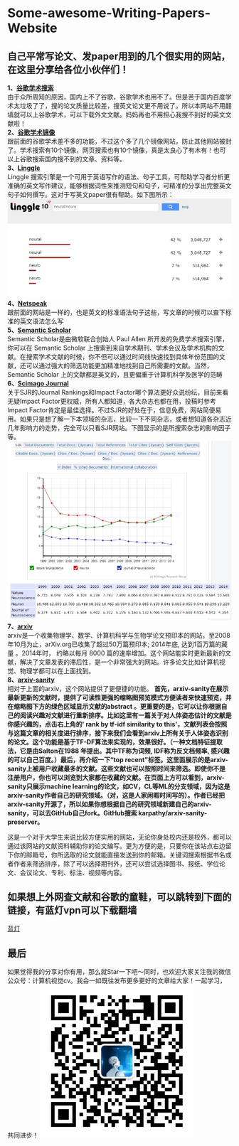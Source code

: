 # Some-awesome-Writing-Papers-Website
## 自己平常写论文、发paper用到的几个很实用的网站，在这里分享给各位小伙伴们！
**1、[谷歌学术搜索](https://scholar.glgoo.org/?utm_source=wechat_session&utm_medium=social&utm_oi=675276281281646592&from=singlemessage)**\
由于众所周知的原因，国内上不了谷歌，谷歌学术也用不了。但是苦于国内百度学术太垃圾了了，搜的论文质量比较差，搜英文论文更不用说了。所以本网站不用翻墙就可以上谷歌学术，可以下载外文文献。妈妈再也不用担心我搜不到好的英文文献啦！\
**2、[谷歌学术镜像](http://ac.scmor.com/?utm_source=wechat_session&utm_medium=social&utm_oi=675276281281646592&from=singlemessage)**\
跟前面的谷歌学术差不多的功能，不过这个多了几个镜像网站，防止其他网站被封了。学术搜索有10个镜像，网页搜索也有10个镜像，真是太良心了有木有！也可以上谷歌搜索国内搜不到的文章、资料等。\
**3、[Linggle](https://linggle.com)**\
Linggle 搜索引擎是一个可用于英语写作的语法、句子工具，可帮助学习者分析更准确的英文写作建议，能够根据词性来推测短句和句子，可精准的分享出完整英文句子如何撰写。这对于写英文paper很有帮助。如下图所示：\
![](https://github.com/xwr96/Beautiful-Writing-Papers-Website/blob/master/image/2.jpg)\
**4、[Netspeak](https://netspeak.org)**\
跟前面的网站是一样的，也是英文的标准语法句子这些，写文章的时候可以查下标准的英文语法怎么写\
**5、[Semantic Scholar](https://www.semanticscholar.org)**\
Semantic Scholar是由微软联合创始人 Paul Allen 所开发的免费学术搜索引擎，你可以在 Semantic Scholar 上搜索到来自学术期刊、学术会议及学术机构的文献。在搜索学术文献的时候，你不但可以通过时间线快速找到具体年份范围的文献，还可以通过强大的筛选功能更加精准地找到自己所需要的文献。当然，Semantic Scholar 上的文献都是英文的，且更偏重于计算机科学及医学的范畴\
**6、[Scimago Journal](https://www.scimagojr.com/index.php)**\
关于SJR的Journal Rankings和Impact Factor哪个算法更好众说纷纭，目前来看无疑Impact Factor更权威，所有人都知道，各大杂志也都在用，投稿时参考Impact Factor肯定是最佳选择。不过SJR的好处在于，信息免费，网站简便易用。如果只是想了解一下本领域的杂志，比较一下不同杂志，或者想知道各杂志近几年影响力的走势，完全可以只看SJR网站。下图显示的是所搜索杂志的影响因子等。\
![](https://github.com/xwr96/Beautiful-Writing-Papers-Website/blob/master/image/1.jpg)\
**7、[arxiv](https://arxiv.org/)**\
arxiv是一个收集物理学、数学、计算机科学与生物学论文预印本的网站。至2008年10月为止，arXiv.org已收集了超过50万篇预印本; 2014年底, 达到1百万篇的藏量 。2014年时， 约略以每月 8000 篇的速率增加。这个网站能实时更新最新的文献，解决了文章发表的滞后性，是一个非常强大的网站。许多论文比如计算机视觉、物理学都可以在上面找到。\
**8、[arxiv-sanity](http://arxiv-sanity.com/)**\
相对于上面的arxiv，这个网站提供了更便捷的功能。
**首先，arxiv-sanity在展示最新更新的文献时，提供了可读性更强的缩略图预览模式方便读者来快速预览，并在缩略图下方的绿色区域显示文献的abstract 。更重要的是，它可以让你根据自己的阅读兴趣对文献进行重新排序。比如这里有一篇关于对人体姿态估计的文献是你感兴趣的，点击右上角的' rank by tf-idf similarity to this'，文献列表会按照与这篇文章的相关度进行排序，接下来我们会看到arxiv上所有关于人体姿态识别的论文。这个功能是基于TF-DF算法来实现的，效果很好。（一种文档特征提取法，它是由Salton在1988 年提出。其中TF称为词频,  IDF称为反文档频率, 感兴趣的可以自己百度。）最后，再介绍一下“top recent”标签。这里面展示的是arxiv-sanity上被用户收藏最多的文献。这些文献也可以按照时间来筛选。即使你不是注册用户，你也可以浏览到大家都在收藏的文献。在页面上方可以看到，arxiv-sanity只展示machine learning的论文，如CV，CL等ML的分支领域，因为这是arxiv-sanity作者自己的研究领域。（对，这是人家闲暇时间写的）。作者已经把arxiv-sanity开源了，所以如果你想根据自己的研究领域新建自己的arxiv-sanity，可以去GitHub自己fork。GitHub搜索 karpathy/arxiv-sanity-preserver。**
![]()


这是一个对于大学生来说比较方便实用的网站，无论你身处校内还是校外，都可以通过该网站的文献资料辅助你的论文编写。更为方便的是，只要你在该站点右边留下你的邮箱号，你所选取的论文就能直接发送到你的邮箱。关键词搜索根据书名或者作者来筛选排序，除了可以选择期刊外，还可以尝试选择图书、报纸、学位论文、会议论文、专利、标注、视频等内容。

## 如果想上外网查文献和谷歌的童鞋，可以跳转到下面的链接，有蓝灯vpn可以下载翻墙
[蓝灯](https://github.com/xwr96/lantern)

## 最后
如果觉得我的分享对你有用，那么就Star一下吧～同时，也欢迎大家关注我的微信公众号：计算机视觉cv。我会一如既往发布更多更好的文章给大家！一起学习，共同进步！
![](https://github.com/xwr96/Beautiful-Writing-Papers-Website/blob/master/image/微信公众号.jpg)

